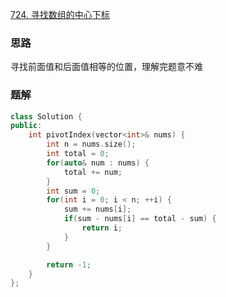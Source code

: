 [724. 寻找数组的中心下标](https://leetcode.cn/problems/find-pivot-index)



### 思路

寻找前面值和后面值相等的位置，理解完题意不难



### 题解

```c++
class Solution {
public:
    int pivotIndex(vector<int>& nums) {
        int n = nums.size();
        int total = 0;
        for(auto& num : nums) {
            total += num;
        }
        int sum = 0;
        for(int i = 0; i < n; ++i) {
            sum += nums[i];
            if(sum - nums[i] == total - sum) {
                return i;
            }
        }

        return -1;
    }
};
```

